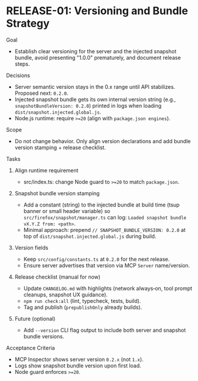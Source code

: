 # RELEASE-01: Versioning and Bundle Strategy

Goal
- Establish clear versioning for the server and the injected snapshot bundle, avoid presenting "1.0.0" prematurely, and document release steps.

Decisions
- Server semantic version stays in the 0.x range until API stabilizes. Proposed next: `0.2.0`.
- Injected snapshot bundle gets its own internal version string (e.g., `snapshotBundleVersion: 0.2.0`) printed in logs when loading `dist/snapshot.injected.global.js`.
- Node.js runtime: require `>=20` (align with `package.json engines`).

Scope
- Do not change behavior. Only align version declarations and add bundle version stamping + release checklist.

Tasks
1) Align runtime requirement
   - src/index.ts: change Node guard to `>=20` to match `package.json`.

2) Snapshot bundle version stamping
   - Add a constant (string) to the injected bundle at build time (tsup banner or small header variable) so `src/firefox/snapshot/manager.ts` can log:
     `Loaded snapshot bundle vX.Y.Z from: <path>`.
   - Minimal approach: prepend `// SNAPSHOT_BUNDLE_VERSION: 0.2.0` at top of `dist/snapshot.injected.global.js` during build.

3) Version fields
   - Keep `src/config/constants.ts` at `0.2.0` for the next release.
   - Ensure server advertises that version via MCP `Server` name/version.

4) Release checklist (manual for now)
   - Update `CHANGELOG.md` with highlights (network always‑on, tool prompt cleanups, snapshot UX guidance).
   - `npm run check:all` (lint, typecheck, tests, build).
   - Tag and publish (`prepublishOnly` already builds).

5) Future (optional)
   - Add `--version` CLI flag output to include both server and snapshot bundle versions.

Acceptance Criteria
- MCP Inspector shows server version `0.2.x` (not `1.x`).
- Logs show snapshot bundle version upon first load.
- Node guard enforces `>=20`.

